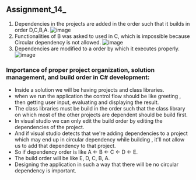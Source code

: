 ﻿## Assignment_14_

1. Dependencies in the projects are added in the order such that it builds in order D,C,B,A.
![image](https://github.com/user-attachments/assets/2a8caab7-0878-492d-8734-1cadbcd03734)
2. Functionalities of B was asked to used in C, which is impossible because Circular dependency is not allowed.
![image](https://github.com/user-attachments/assets/a8b27e26-6464-4520-9183-8c1748f78a94)
3. Dependencies are modified to a order by which it executes properly.
![image](https://github.com/user-attachments/assets/98c9f938-5427-4d77-85fe-70599ed09a50)

###  Importance of proper project organization, solution management, and build order in C# development:
- Inside a solution we will be having projects and class libraries.
- when we run the application the control flow should be like greeting , then getting user input, evaluating and displaying the result.
- The class libraries must be build in the order such that the class library on which most of the other projects are dependent should be build first.
- In visual studio we can only edit the build order by editing the dependencies of the project.
- And if visual studio detects that we're adding dependencies to a project which may end up in circular dependency while building , it'll not allow us to add that dependency to that project.
- So if dependency order is like A <- B <- C <- D <- E.
- The build order will be like E, D, C, B, A.
- Designing the application in such a way that there will be no circular dependency is important.
